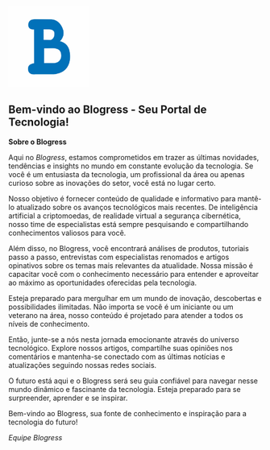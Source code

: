 <img src="https://github.com/devfelipelimabr/Blogress/blob/master/public/images/blogressB.jpg" alt="Blogress logo" style="width: 10rem; max-width: 100%;">

## Bem-vindo ao Blogress - Seu Portal de Tecnologia!

**Sobre o Blogress**

Aqui no *Blogress*, estamos comprometidos em trazer as últimas novidades, tendências e insights no mundo em constante evolução da tecnologia. Se você é um entusiasta da tecnologia, um profissional da área ou apenas curioso sobre as inovações do setor, você está no lugar certo.

Nosso objetivo é fornecer conteúdo de qualidade e informativo para mantê-lo atualizado sobre os avanços tecnológicos mais recentes. De inteligência artificial a criptomoedas, de realidade virtual a segurança cibernética, nosso time de especialistas está sempre pesquisando e compartilhando conhecimentos valiosos para você.

Além disso, no Blogress, você encontrará análises de produtos, tutoriais passo a passo, entrevistas com especialistas renomados e artigos opinativos sobre os temas mais relevantes da atualidade. Nossa missão é capacitar você com o conhecimento necessário para entender e aproveitar ao máximo as oportunidades oferecidas pela tecnologia.

Esteja preparado para mergulhar em um mundo de inovação, descobertas e possibilidades ilimitadas. Não importa se você é um iniciante ou um veterano na área, nosso conteúdo é projetado para atender a todos os níveis de conhecimento.

Então, junte-se a nós nesta jornada emocionante através do universo tecnológico. Explore nossos artigos, compartilhe suas opiniões nos comentários e mantenha-se conectado com as últimas notícias e atualizações seguindo nossas redes sociais.

O futuro está aqui e o Blogress será seu guia confiável para navegar nesse mundo dinâmico e fascinante da tecnologia. Esteja preparado para se surpreender, aprender e se inspirar.

Bem-vindo ao Blogress, sua fonte de conhecimento e inspiração para a tecnologia do futuro!

_Equipe Blogress_
